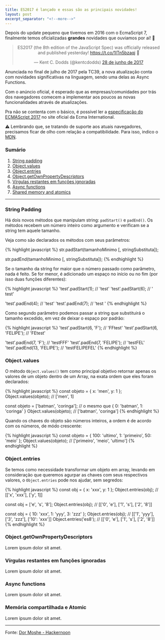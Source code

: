 ```yaml
---
title: ES2017 é lançado e essas são as principais novidades!
layout: post
excerpt_separator: "<!--more-->"
---
```


Depois do update pequeno que tivemos em 2016 com o EcmaScript 7, finalmente temos oficializadas **grandes** novidades que ouviamos por aí! 🎉

<!--more-->

<div align="center">
	<blockquote class="twitter-tweet" data-lang="pt"><p lang="en" dir="ltr">ES2017 (the 8th edition of the JavaScript Spec) was officially released and published yesterday! <a href="https://t.co/1ITn5bzaqj">https://t.co/1ITn5bzaqj</a> 👏</p>&mdash; Kent C. Dodds (@kentcdodds) <a href="https://twitter.com/kentcdodds/status/880121426824630273">28 de junho de 2017</a></blockquote>
<script async src="//platform.twitter.com/widgets.js" charset="utf-8"></script>
</div>

Anunciada no final de julho de 2017 pela TC39, a nova atualização conta com novidades significativas na linguagem, sendo uma delas as Async Functions.

Com o anúncio oficial, é esperado que as empresas/comunidades por trás dos navegadores comecem a implementar aos poucos as novas funcionalidades através de atualizações.

Pra não se contenta com o básico, é possível ler a <a href="http://www.ecma-international.org/memento/presentation.htm" target="_blank">especificação do ECMAScript 2017</a> no site oficial da Ecma International.

⚠️  Lembrando que, se tratando de suporte aos atuais navegadores, precisamos ficar de olho com relação a compatibilidade. Para isso, indico o <a href="https://developer.mozilla.org/en-US/Add-ons/WebExtensions/Browser_support_for_JavaScript_APIs" target="_blank">MDN</a>.

### Sumário
1. [String padding](#)
1. [Object.values](#)
1. [Object.entries](#) 
1. [Object.getOwnPropertyDescriptors](#)
1. [Vírgulas restantes em funções ignoradas](#)
1. [Async functions](#)
1. [Shared memory and atomics](#)

___

### String Padding
Há dois novos métodos que manipulam string: `padStart()` e `padEnd()`. Os métodos recebem um número inteiro como argumento e verificam se a string tem aquele tamanho. 

Veja como são declarados os métodos com seus parâmetros:

{% highlight javascript %}
str.padStart(tamanhoMinimo [, stringSubstituta]);

str.padEnd(tamanhoMinimo [, stringSubstituta]);
{% endhighlight %}

Se o tamanho da string for maior que o número passado como parâmetro, nada é feito. Se for menor, é adicionado um espaço no início ou no fim (por isso duas funções diferentes):

{% highlight javascript %}
'test'.padStart(1);   // 'test'
'test'.padStart(6);   // '  test'

'test'.padEnd(4); // 'test'
'test'.padEnd(7); // 'test   '
{% endhighlight %}

Como segundo parâmetro podemos passar a string que substituirá o tamanho excedido, em vez de deixar o espaço por padrão:

{% highlight javascript %}
'test'.padStart(6, 'F');      // 'FFtest'
'test'.padStart(6, 'FELIPE'); // 'FEtest'

'test'.padEnd(7, 'F');        // 'testFFF'
'test'.padEnd(7, 'FELIPE');   // 'testFEL'
'test'.padEnd(13, 'FELIPE');  // 'testFELIPEFEL'
{% endhighlight %}

### Object.values
O método `Object.values()` tem como principal objetivo retornar apenas os valores de um objeto dentro de um Array, na exata ordem que eles foram declarados:

{% highlight javascript %}
const objeto = { x: 'men', y: 1 };
Object.values(objeto); // ['men', 1]

const  objeto = ['batman', 'coringa']; // o mesmo que { 0: 'batman', 1: 'coringa' }
Object.values(objeto); // ['batman', 'coringa']
{% endhighlight %}

Quando os chaves do objeto são números inteiros, a ordem é de acordo com os números, de módo crescente:

{% highlight javascript %}
	const objeto = { 100: 'ultimo', 1: 'primeiro', 50: 'meio' };
	Object.values(objeto); // ['primeiro', 'meio', 'ultimo']
{% endhighlight %}

### Object.entries
Se temos como necessidade transformar um objeto em array, levando em consideração que queremos agurpar as chaves com seus respectivos valores, o `Object.entries` pode nos ajudar, sem segredos:

{% highlight javascript %}
const obj = { x: 'xxx', y: 1 };
Object.entries(obj); // [['x', 'xxx'], ['y', 1]]

const obj = ['e', 's', '8'];
Object.entries(obj); // [['0', 'e'], ['1', 's'], ['2', '8']]

const obj = { 10: 'xxx', 1: 'yyy', 3: 'zzz' };
Object.entries(obj); // [['1', 'yyy'], ['3', 'zzz'], ['10': 'xxx']]
Object.entries('es8'); // [['0', 'e'], ['1', 's'], ['2', '8']]
{% endhighlight %}

### Object.getOwnPropertyDescriptors
Lorem ipsum dolor sit amet.

### Vírgulas restantes em funções ignoradas
Lorem ipsum dolor sit amet.

### Async functions
Lorem ipsum dolor sit amet.

### Memória compartilhada e Atomic
Lorem ipsum dolor sit amet.

___

Fonte: <a href="https://hackernoon.com/es8-was-released-and-here-are-its-main-new-features-ee9c394adf66" target="_blank">Dor Moshe - Hackernoon</a>